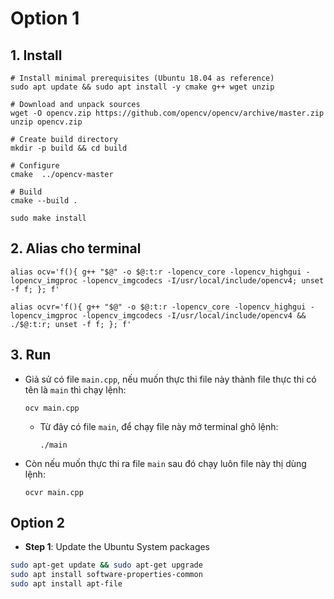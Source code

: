 # Option 1
## 1. Install
```
# Install minimal prerequisites (Ubuntu 18.04 as reference)
sudo apt update && sudo apt install -y cmake g++ wget unzip

# Download and unpack sources
wget -O opencv.zip https://github.com/opencv/opencv/archive/master.zip
unzip opencv.zip

# Create build directory
mkdir -p build && cd build

# Configure
cmake  ../opencv-master

# Build
cmake --build .

sudo make install
```

## 2. Alias cho terminal
```
alias ocv='f(){ g++ "$@" -o $@:t:r -lopencv_core -lopencv_highgui -lopencv_imgproc -lopencv_imgcodecs -I/usr/local/include/opencv4; unset -f f; }; f'

alias ocvr='f(){ g++ "$@" -o $@:t:r -lopencv_core -lopencv_highgui -lopencv_imgproc -lopencv_imgcodecs -I/usr/local/include/opencv4 && ./$@:t:r; unset -f f; }; f'
```

## 3. Run
* Giả sử có file `main.cpp`, nếu muốn thực thi file này thành file thực thi có tên là `main` thì chạy lệnh:
  ```
  ocv main.cpp
  ```
  * Từ đây có file `main`, để chạy file này mở terminal ghõ lệnh:
    ```
    ./main
    ```

* Còn nếu muốn thực thi ra file `main` sau đó chạy luôn file này thị dùng lệnh:
  ```
  ocvr main.cpp
  ```

## Option 2
* **Step 1**: Update the Ubuntu System packages
```zsh
sudo apt-get update && sudo apt-get upgrade
sudo apt install software-properties-common
sudo apt install apt-file
```